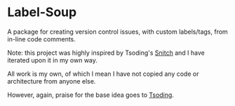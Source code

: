 # Label-Soup

A package for creating version control issues, with custom labels/tags, from
in-line code comments.

Note: this project was highly inspired by Tsoding's [Snitch](https://github.com/tsoding/snitch)
and I have iterated upon it in my own way.

All work is my own, of which I mean I have not copied any code or architecture
from anyone else.

However, again, praise for the base idea goes to [Tsoding](https://github.com/tsoding/).
